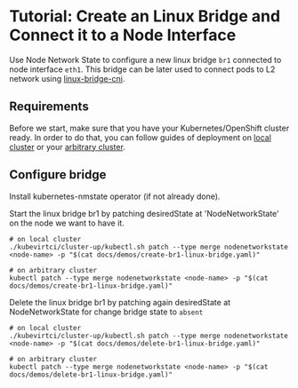 # Tutorial: Create an Linux Bridge and Connect it to a Node Interface

Use Node Network State to configure a new linux bridge `br1` connected
to node interface `eth1`. This bridge can be later used to connect pods to
L2 network using [linux-bridge-cni](https://github.com/containernetworking/plugins/tree/master/plugins/main/bridge).

## Requirements

Before we start, make sure that you have your Kubernetes/OpenShift cluster
ready. In order to do that, you can follow guides of deployment on
[local cluster](deployment-local-cluster.md) or your
[arbitrary cluster](deployment-arbitrary-cluster.md).

## Configure bridge

Install kubernetes-nmstate operator (if not already done).

Start the linux bridge br1 by patching desiredState at 'NodeNetworkState'
on the node we want to have it.

```shell
# on local cluster
./kubevirtci/cluster-up/kubectl.sh patch --type merge nodenetworkstate <node-name> -p "$(cat docs/demos/create-br1-linux-bridge.yaml)"

# on arbitrary cluster
kubectl patch --type merge nodenetworkstate <node-name> -p "$(cat docs/demos/create-br1-linux-bridge.yaml)"
```

Delete the linux bridge br1 by patching again desiredState at NodeNetworkState
for <node-name> change bridge state to `absent`

```shell
# on local cluster
./kubevirtci/cluster-up/kubectl.sh patch --type merge nodenetworkstate <node-name> -p "$(cat docs/demos/delete-br1-linux-bridge.yaml)"

# on arbitrary cluster
kubectl patch --type merge nodenetworkstate <node-name> -p "$(cat docs/demos/delete-br1-linux-bridge.yaml)"
```
